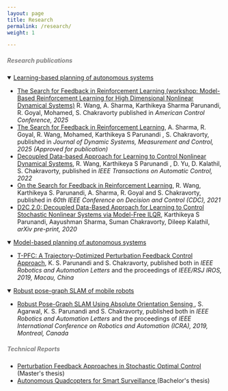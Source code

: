 ```yaml
---
layout: page
title: Research
permalink: /research/
weight: 1

---
```


<!-- This site is currently in progress. Check back later to see any interesting content! -->

##### <span style="color:Gray">**Research publications**</span>

<!-- <u><span style="color:Gray">**1) Learning-based planning of autonomous systems**</span></u> -->
<details open>
    <summary><u>Learning-based planning of autonomous systems</u></summary>
<ul>
 <li>
  <span style="font-size: 14px;">
    <u><a href="#">The Search for Feedback in Reinforcement Learning (workshop: Model-Based Reinforcement Learning for High Dimensional Nonlinear Dynamical Systems)</a></u>
    R. Wang, A. Sharma, <a>Karthikeya Sharma Parunandi</a>, R. Goyal, Mohamed, S. Chakravorty
    published in <i>American Control Conference, 2025</i>
  </span>
</li>
    <li>
  <span style="font-size: 14px;">
    <u><a href="#">The Search for Feedback in Reinforcement Learning</a></u>, 
    A. Sharma, R. Goyal, R. Wang, Mohamed, 
    <a> Karthikeya S Parunandi </a>, S. Chakravorty, 
    published in <i>Journal of Dynamic Systems, Measurement and Control, 2025 (Approved for publication)</i>
  </span>
</li>
    <li><span style="font-size: 14px;"> <u><a href="https://ieeexplore.ieee.org/abstract/document/9525194">Decoupled Data-based Approach for Learning to Control Nonlinear Dynamical Systems</a></u>, R. Wang, <a> Karthikeya S Parunandi </a>, D. Yu, D. Kalathil, S. Chakravorty, published in <i>IEEE Transactions on Automatic Control, 2022</i></span></li>
    <li><span style="font-size: 14px;"><a href="https://ieeexplore.ieee.org/abstract/document/9683350">On the Search for Feedback in Reinforcement Learning</a>, 
    R. Wang, Karthikeya S. Parunandi, A. Sharma, R. Goyal and S. Chakravorty, published in <i>60th IEEE Conference on Decision and Control (CDC), 2021</i></span></li>
    <li><span style="font-size: 14px;"><a href="https://arxiv.org/abs/2002.07368">D2C 2.0: Decoupled Data-Based Approach for Learning to Control Stochastic Nonlinear Systems via Model-Free ILQR</a>, Karthikeya S Parunandi, Aayushman Sharma, Suman Chakravorty, Dileep Kalathil, <i>arXiv pre-print, 2020</i></span></li>
  </ul>
</details>


<details open>
    <summary><u>Model-based planning of autonomous systems</u></summary>
<ul>
    <li> <span style="font-size: 14px;"><a href="https://ieeexplore.ieee.org/abstract/document/8755450">T-PFC: A Trajectory-Optimized Perturbation Feedback Control Approach</a>, K. S. Parunandi and S. Chakravorty, published both in <i>IEEE Robotics and Automation Letters</i> and the proceedings of <i>IEEE/RSJ IROS, 2019, Macau, China</i></span>
    </li></ul>
</details>

<details open>
    <summary><u>Robust pose-graph SLAM of mobile robots</u></summary>
<ul>
    <li> <span style="font-size: 14px;"><a href="https://ieeexplore.ieee.org/abstract/document/8613891">Robust Pose-Graph SLAM Using Absolute Orientation Sensing
</a>, S. Agarwal, K. S. Parunandi and S. Chakravorty, published both in <i>IEEE Robotics and Automation Letters</i> and the proceedings of <i>IEEE International Conference on Robotics and Automation (ICRA), 2019, Montreal, Canada</i></span>
    </li></ul>
</details>

##### <span style="color:Gray">**Technical Reports**</span>

- <span style="font-size: 14px;"><a href="https://oaktrust.library.tamu.edu/handle/1969.1/188787">Perturbation Feedback Approaches in Stochastic Optimal Control</a> (Master's thesis)</span>
- <span style="font-size: 14px;"><a href="https://drive.google.com/file/d/1Jnqp-eM0OwPWy9ERNnRSMeXai4fCc4Wk/view"> Autonomous Quadcopters for Smart Surveillance </a> (Bachelor's thesis) </span>

